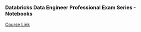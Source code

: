 ### Databricks Data Engineer Professional Exam Series - Notebooks

[Course Link](https://www.udemy.com/course/databricks-certified-data-engineer-professional-practice-exams/?couponCode=WIZARDS)
